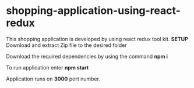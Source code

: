 # shopping-application-using-react-redux
This shopping application is developed by using react redux tool kit.
**SETUP**<br>
Download and extract  Zip file to the desired folder</br>

Download the required dependencies by using  the command **npm i**</br>
  
To run application enter **npm start**</br>

Application runs on **3000** port number.</br>
